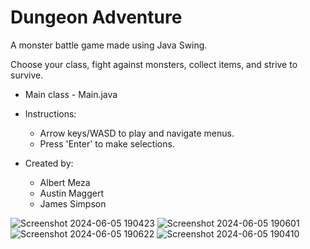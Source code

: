 # Dungeon Adventure 
A monster battle game made using Java Swing.

Choose your class, fight against monsters, collect items, and strive to survive.

* Main class - Main.java
* Instructions:
  * Arrow keys/WASD to play and navigate menus.
  * Press 'Enter' to make selections.

* Created by:
  * Albert Meza
  * Austin Maggert
  * James Simpson

    
![Screenshot 2024-06-05 190423](https://github.com/jimothy-dev/Dungeon-Adventure/assets/132644965/dc456fa9-c391-40dd-9994-09bcec830740)
![Screenshot 2024-06-05 190601](https://github.com/jimothy-dev/Dungeon-Adventure/assets/132644965/dd08514f-a86f-49db-8e9c-2eac618e221f)
![Screenshot 2024-06-05 190622](https://github.com/jimothy-dev/Dungeon-Adventure/assets/132644965/346f45a9-74b0-43ca-a9d3-2a1adb2d0f95)
![Screenshot 2024-06-05 190410](https://github.com/jimothy-dev/Dungeon-Adventure/assets/132644965/7b03a958-f5a4-4ce0-a4e0-f0c770b53c0a)
